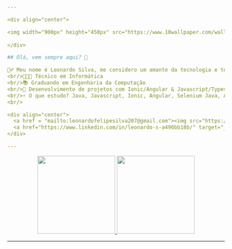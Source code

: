 ```yaml
---

<div align="center">

<img width="900px" height="450px" src="https://www.10wallpaper.com/wallpaper/2560x1600/1701/Coffee_writing_computer_blogging-Brand_HD_Wallpaper_2560x1600.jpg">
  
</div>

## Olá, vem sempre aqui? 🚀

🙋‍♂️ Meu nome é Leonardo Silva, me considero um amante da tecnologia e tento a cada dia aprender coisas novas...
<br/>👨🏽‍💻 Técnico em Informática
<br/>📚 Graduando em Engenharia da Computação
<br/>🔧 Desenvolvimento de projetos com Ionic/Angular & Javascript/Typescript, Automação de Testes (Selenium WebDriver) e Automação Mobile (Appium)
<br/>⚡️ O que estudo? Java, Javascript, Ionic, Angular, Selenium Java, Appium, etc;
<br/>

<div align="center">
  <a href = "mailto:leonardofelipesilva207@gmail.com"><img src="https://img.shields.io/badge/-Gmail-c14438?style=for-the-badge&logo=Gmail&logoColor=white" target="_blank"></a>
  <a href="https://www.linkedin.com/in/leonardo-s-a496bb18b/" target="_blank"><img src="https://img.shields.io/badge/-LinkedIn-%230077B5?style=for-the-badge&logo=linkedin&logoColor=white" target="_blank"></a> 
</div>

---
```


<div align="center">
  <a href="https://github.com/leonardo16silva12">
  <img height="180em" src="https://github-readme-stats.vercel.app/api?username=leonardo16silva12&show_icons=true&theme=dark&include_all_commits=true&count_private=true"/>
    <img height="180em" src="https://github-readme-stats.vercel.app/api/top-langs/?username=CarlosEduardoArtioli&layout=compact&show_icons=true&theme=dark" />
</div>

---


